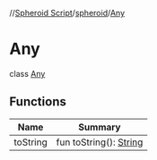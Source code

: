 //[Spheroid Script](../../index.md)/[spheroid](../index.md)/[Any](index.md)



# Any  
 class [Any](index.md)   


## Functions  
  
|  Name|  Summary| 
|---|---|
| toString| fun toString(): [String](../../spheroid/-string/index.md)  <br>

